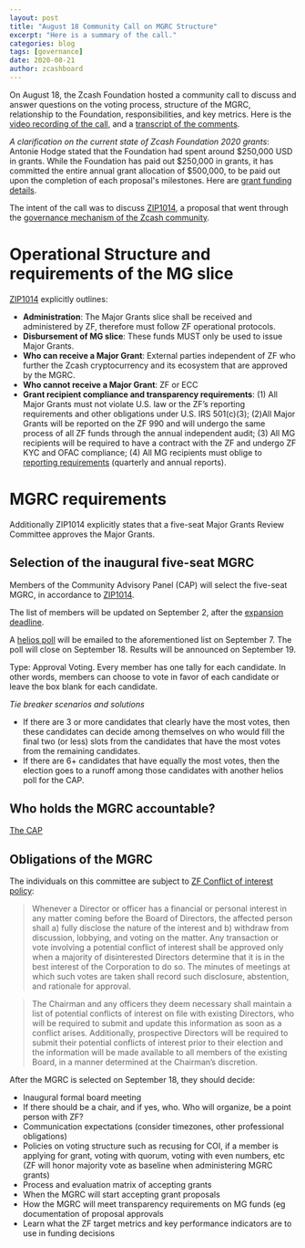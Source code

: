 ```yaml
---
layout: post
title: "August 18 Community Call on MGRC Structure"
excerpt: "Here is a summary of the call."
categories: blog
tags: [governance]
date: 2020-08-21
author: zcashboard
---
```


On August 18, the Zcash Foundation hosted a community call to discuss and answer questions on the voting process, structure of the MGRC, relationship to the Foundation, responsibilities,  and key metrics. Here is the [video recording of the call](https://youtu.be/Ipb2ENV_REs), and a [transcript of the comments](https://drive.google.com/file/d/1FDNHVVOXJADHx2suDDYLgqO62aDfdaAc/view?usp=sharing).

*A clarification on the current state of Zcash Foundation 2020 grants*: Antonie Hodge stated that the Foundation had spent around $250,000 USD in grants. While the Foundation has paid out $250,000 in grants, it has committed the entire annual grant allocation of $500,000, to be paid out upon the completion of each proposal's milestones. Here are [grant funding details](https://grants.zfnd.org/proposals/?filter=with_funding).

The intent of the call was to discuss [ZIP1014](https://zips.z.cash/zip-1014), a proposal that went through the [governance mechanism of the Zcash community](https://zips.z.cash/zip-0000).

# Operational Structure and requirements of the MG slice
[ZIP1014](https://zips.z.cash/zip-1014#mg-slice-major-grants) explicitly outlines:
 
* **Administration**: The Major Grants slice shall be received and administered by ZF, therefore must follow ZF operational protocols.
* **Disbursement of MG slice**: These funds MUST only be used to issue Major Grants.
* **Who can receive a Major Grant**: External parties independent of ZF who further the Zcash cryptocurrency and its ecosystem that are approved by the MGRC.
* **Who cannot receive a Major Grant**: ZF or ECC
* **Grant recipient compliance and transparency requirements**:
(1) All Major Grants must not violate U.S. law or the ZF’s reporting requirements and other obligations under U.S. IRS 501(c)(3);
(2)All Major Grants will be reported on the ZF 990 and will undergo the same process of all ZF funds through the annual independent audit;
(3) All MG recipients will be required to have a contract with the ZF and undergo ZF KYC and OFAC compliance;
(4) All MG recipients must oblige to [reporting requirements](https://zips.z.cash/zip-1014#obligations) (quarterly and annual reports).

# MGRC requirements
Additionally ZIP1014 explicitly states that a five-seat Major Grants Review Committee approves the Major Grants. 

## Selection of the inaugural five-seat MGRC
Members of the Community Advisory Panel (CAP) will select the five-seat MGRC, in accordance to [ZIP1014](https://zips.z.cash/zip-1014#mg-slice-major-grants). 

The list of members will be updated on September 2, after the [expansion deadline](https://www.zfnd.org/blog/expanding-cap/). 

A [helios poll](https://vote.heliosvoting.org/helios/elections/fd30d13c-e010-11ea-88f3-4a6a23563c24/questions) will be emailed to the aforementioned list on September 7. The poll will close on September 18. Results will be announced on September 19.

Type: Approval Voting. Every member has one tally for each candidate. In other words, members can choose to vote in favor of each candidate or leave the box blank for each candidate.

*Tie breaker scenarios and solutions*
- If there are 3 or more candidates that clearly have the most votes, then these candidates can decide among themselves on who would fill the final two (or less) slots from the candidates that have the most votes from the remaining candidates.
- If there are 6+ candidates that have equally the most votes, then the election goes to a runoff among those candidates with another helios poll for the CAP.


## Who holds the MGRC accountable?
[The CAP](https://zips.z.cash/zip-1014#future-community-governance)

## Obligations of the MGRC
The individuals on this committee are subject to [ZF Conflict of interest policy](https://www.zfnd.org/about/incorporation-docs/bylaws_amendment_1/):
>Whenever a Director or officer has a financial or personal interest in any matter coming before the Board of Directors, the affected person shall a) fully disclose the nature of the interest and b) withdraw from discussion, lobbying, and voting on the matter. Any transaction or vote involving a potential conflict of interest shall be approved only when a majority of disinterested Directors determine that it is in the best interest of the Corporation to do so. The minutes of meetings at which such votes are taken shall record such disclosure, abstention, and rationale for approval.

>The Chairman and any officers they deem necessary shall maintain a list of potential conflicts of interest on file with existing Directors, who will be required to submit and update this information as soon as a conflict arises. Additionally, prospective Directors will be required to submit their potential conflicts of interest prior to their election and the information will be made available to all members of the existing Board, in a manner determined at the Chairman’s discretion.

After the MGRC is selected on September 18, they should decide:

- Inaugural formal board meeting
- If there should be a chair, and if yes, who. Who will organize, be a point person with ZF?
- Communication expectations (consider timezones, other professional obligations)
- Policies on voting structure such as recusing for COI, if a member is applying for grant, voting with quorum, voting with even numbers, etc (ZF will honor majority vote as baseline when administering MGRC grants)
- Process and evaluation matrix of accepting grants
- When the MGRC will start accepting grant proposals
- How the MGRC will meet transparency requirements on MG funds (eg documentation of proposal approvals
- Learn what the ZF target metrics and key performance indicators are to use in funding decisions
